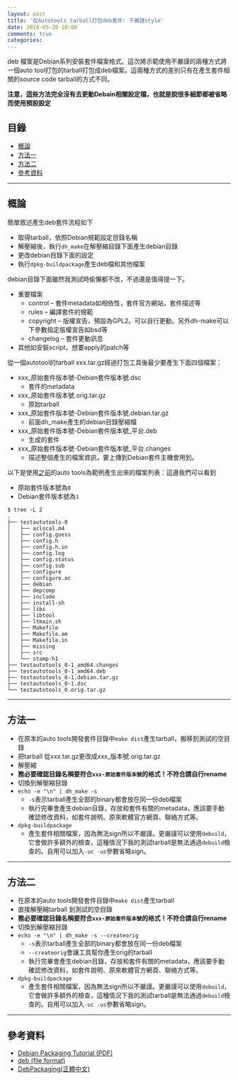 ```yaml
---
layout: post
title: '從Autotools tarball打包deb套件: 不嚴謹style'
date: 2014-05-28 10:08
comments: true
categories: 
---
```

deb 檔案是Debian系列安裝套件檔案格式。這次將示範使用不嚴謹的兩種方式將一個auto tool打包的tarball打包成deb檔案。這兩種方式的差別只有在產生套件相關的source code tarball的方式不同。

**注意，這些方法完全沒有去更動Debain相關設定檔，也就是說很多細節都被省略而使用預設設定**
## 目錄
* [概論](#ov)
* [方法一](#m1)
* [方法二](#m2)
* [參考資料](#ref)

---
<a name="ov"></a>
## 概論
簡單敘述產生deb套件流程如下

* 取得tarball，依照Debian規範設定目錄名稱
* 解壓縮後，執行`dh_make`在解壓縮目錄下面產生debian目錄
* 更改debian目錄下面的設定
* 執行`dpkg-buildpackage`產生deb檔和其他檔案

debian目錄下面雖然我測試時偷懶都不改，不過還是值得提一下。

* 重要檔案
	* control – 套件metadata如相依性，套件官方網站，套件描述等
	* rules – 編譯套件的規範
	* copyright – 版權宣告，預設為GPL2。可以自行更動。另外dh-make可以下參數指定版權宣告如bsd等
	* changelog – 套件更動訊息
* 其他如安裝script，想要apply的patch等

從一個autotool的tarball xxx.tar.gz經過打包工具後最少要產生下面四個檔案：

* xxx_原始套件版本號-Debian套件版本號.dsc
	* 套件的metadata
* xxx_原始套件版本號.orig.tar.gz
	* 原始tarball
* xxx_原始套件版本號-Debian套件版本號.debian.tar.gz
	* 前面dh_make產生的debian目錄壓縮檔
* xxx_原始套件版本號-Debian套件版本號_平台.deb
	* 生成的套件
* xxx_原始套件版本號-Debian套件版本號_平台.changes
	* 描述整個產生的檔案資訊，要上傳到Debian套件主機會用到。

以下是使用[之前](http://wen00072-blog.logdown.com/posts/198783-study-on-gnu-build-system-autotools)的auto tools為範例產生出來的檔案列表：這邊我們可以看到

* 原始套件版本號為`0`
* Debian套件版本號為`1`

```text Two level tree view
$ tree -L 2
.
├── testautotools-0
│   ├── aclocal.m4
│   ├── config.guess
│   ├── config.h
│   ├── config.h.in
│   ├── config.log
│   ├── config.status
│   ├── config.sub
│   ├── configure
│   ├── configure.ac
│   ├── debian
│   ├── depcomp
│   ├── include
│   ├── install-sh
│   ├── libs
│   ├── libtool
│   ├── ltmain.sh
│   ├── Makefile
│   ├── Makefile.am
│   ├── Makefile.in
│   ├── missing
│   ├── src
│   └── stamp-h1
├── testautotools_0-1_amd64.changes
├── testautotools_0-1_amd64.deb
├── testautotools_0-1.debian.tar.gz
├── testautotools_0-1.dsc
└── testautotools_0.orig.tar.gz
```

---
<a name="m1"></a>
## 方法一

* 在原本的auto tools開發套件目錄中`make dist`產生tarball，搬移到測試的空目錄
* 把tarball 從xxx.tar.gz更改成xxx_版本號.orig.tar.gz
* 解壓縮
* **務必要確認目錄名稱要符合`xxx-原始套件版本號`的格式！不符合請自行rename**
* 切換到解壓縮目錄
* `echo -e "\n" | dh_make -s`
  * `-s`表示tarball產生全部的binary都會放在同一份deb檔案
  * 執行完畢會產生debian目錄，存放和套件有關的metadata，應該要手動確認修改資料，如套件說明、原來軟體官方網頁、聯絡方式等。
* `dpkg-buildpackage`
  * 產生套件相關檔案，因為無法sign所以不嚴謹。更嚴謹可以使用`debuild`，它會做許多額外的檢查，這種情況下我的測試tarball是無法通過`debuild`檢查的。自用可以加入`-uc -us`參數省略sign。

---
<a name="m2"></a>
## 方法二

* 在原本的auto tools開發套件目錄中`make dist`產生tarball
* 直接解壓縮tarball 到測試的空目錄
* **務必要確認目錄名稱要符合`xxx-原始套件版本號`的格式！不符合請自行rename**
* 切換到解壓縮目錄
* `echo -e "\n" | dh_make -s --createorig` 
	* `-s`表示tarball產生全部的binary都會放在同一份deb檔案
  * `--createorig`會讓工具幫你產生orig的tarball
  * 執行完畢會產生debian目錄，存放和套件有關的metadata，應該要手動確認修改資料，如套件說明、原來軟體官方網頁、聯絡方式等。
* `dpkg-buildpackage`
	* 產生套件相關檔案，因為無法sign所以不嚴謹。更嚴謹可以使用`debuild`，它會做許多額外的檢查，這種情況下我的測試tarball是無法通過`debuild`檢查的。自用可以加入`-uc -us`參數省略sign。

---
<a name="ref"></a>
## 參考資料

* [Debian Packaging Tutorial (PDF)](http://www.debian.org/doc/packaging-manuals/packaging-tutorial/packaging-tutorial)
* [deb (file format)](http://en.wikipedia.org/wiki/Deb_%28file_format%29)
* [DebPackaging(正體中文)](http://wiki.ubuntu-tw.org/index.php?title=DebPackaging)
